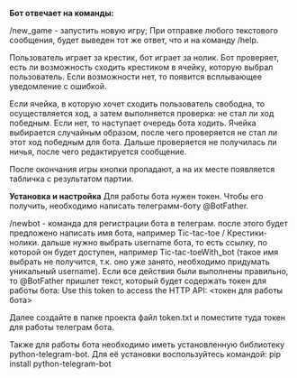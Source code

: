 **Бот отвечает на команды:**

/new_game - запустить новую игру;
При отправке любого текстового сообщения, будет выведен тот же ответ, что и на команду /help.

Пользователь играет за крестик, бот играет за нолик. Бот проверяет, есть ли возможность сходить крестиком в ячейку, которую выбрал пользователь. Если возможности нет, то появится всплывающее уведомление с ошибкой.

Если ячейка, в которую хочет сходить пользователь свободна, то осуществляется ход, а затем выполняется проверка: не стал ли ход победным. Если нет, то наступает очередь бота ходить. Ячейка выбирается случайным образом, после чего проверяется не стал ли этот ход победным для бота. Дальше проверяется не получилась ли ничья, после чего редактируется сообщение.

После окончания игры кнопки пропадают, а на их месте появляется табличка с результатом партии.

**Установка и настройка**
Для работы бота нужен токен. Чтобы его получить, необходимо написать телеграмм-боту @BotFather.

/newbot - команда для регистрации бота в телеграм.
после этого будет предложено написать имя бота, например Tic-tac-toe / Крестики-нолики.
дальше нужно выбрать username бота, то есть ссылку, по которой он будет доступен, например Tic-tac-toeWith_bot (такое имя выбрать не получится, т.к. оно уже занято, необходимо придумать уникальный username).
Если все действия были выполнены правильно, то @BotFather пришлет текст, который будет содержать токен для работы бота: Use this token to access the HTTP API: <токен для работы бота>

Далее создайте в папке проекта файл token.txt и поместите туда токен для работы телеграм бота.

Также для работы бота необходимо иметь установленную библиотеку python-telegram-bot. Для её установки воспользуйтесь командой: pip install python-telegram-bot